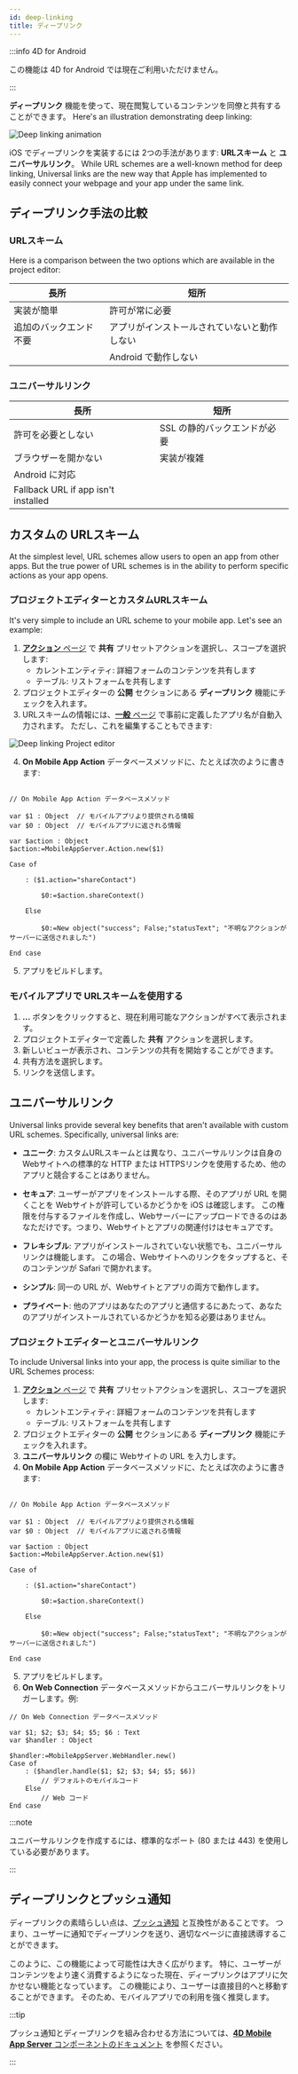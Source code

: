 ```yaml
---
id: deep-linking
title: ディープリンク
---
```


:::info 4D for Android

この機能は 4D for Android では現在ご利用いただけません。

:::

**ディープリンク** 機能を使って、現在閲覧しているコンテンツを同僚と共有することができます。 Here's an illustration demonstrating deep linking:

![Deep linking animation](img/4d-for-ios-deeplinking.gif)

iOS でディープリンクを実装するには 2つの手法があります: **URLスキーム** と **ユニバーサルリンク**。 While URL schemes are a well-known method for deep linking, Universal links are the new way that Apple has implemented to easily connect your webpage and your app under the same link.


## ディープリンク手法の比較

### URLスキーム

Here is a comparison between the two options which are available in the project editor:

| 長所          | 短所                     |
| ----------- | ---------------------- |
| 実装が簡単       | 許可が常に必要                |
| 追加のバックエンド不要 | アプリがインストールされていないと動作しない |
|             | Android で動作しない         |

### ユニバーサルリンク

| 長所                                  | 短所               |
| ----------------------------------- | ---------------- |
| 許可を必要としない                           | SSL の静的バックエンドが必要 |
| ブラウザーを開かない                          | 実装が複雑            |
| Android に対応                         |                  |
| Fallback URL if app isn't installed |                  |

## カスタムの URLスキーム

At the simplest level, URL schemes allow users to open an app from other apps. But the true power of URL schemes is in the ability to perform specific actions as your app opens.



### プロジェクトエディターとカスタムURLスキーム

It's very simple to include an URL scheme to your mobile app. Let's see an example:

1. [**アクション** ページ](../project-definition/actions.md) で **共有** プリセットアクションを選択し、スコープを選択します:
    *   カレントエンティティ: 詳細フォームのコンテンツを共有します
    *   テーブル: リストフォームを共有します
2. プロジェクトエディターの **公開** セクションにある **ディープリンク** 機能にチェックを入れます。
3. URLスキームの情報には、[**一般** ページ](../project-definition/general.md) で事前に定義したアプリ名が自動入力されます。 ただし、これを編集することもできます:

![Deep linking Project editor](img/deep-linking-project-editor-publishing-section.png)

4. **On Mobile App Action** データベースメソッドに、たとえば次のように書きます:

```4d

// On Mobile App Action データベースメソッド

var $1 : Object  // モバイルアプリより提供される情報
var $0 : Object  // モバイルアプリに返される情報

var $action : Object
$action:=MobileAppServer.Action.new($1)

Case of 

    : ($1.action="shareContact")

        $0:=$action.shareContext()

    Else 

        $0:=New object("success"; False;"statusText"; "不明なアクションがサーバーに送信されました")

End case 

```

5. アプリをビルドします。


### モバイルアプリで URLスキームを使用する

1. **...** ボタンをクリックすると、現在利用可能なアクションがすべて表示されます。
2. プロジェクトエディターで定義した **共有** アクションを選択します。
3. 新しいビューが表示され、コンテンツの共有を開始することができます。
4. 共有方法を選択します。
5. リンクを送信します。

## ユニバーサルリンク

Universal links provide several key benefits that aren't available with custom URL schemes. Specifically, universal links are:

* **ユニーク**: カスタムURLスキームとは異なり、ユニバーサルリンクは自身の Webサイトへの標準的な HTTP または HTTPSリンクを使用するため、他のアプリと競合することはありません。

* **セキュア**: ユーザーがアプリをインストールする際、そのアプリが URL を開くことを Webサイトが許可しているかどうかを iOS は確認します。 この権限を付与するファイルを作成し、Webサーバーにアップロードできるのはあなただけです。つまり、Webサイトとアプリの関連付けはセキュアです。

* **フレキシブル**: アプリがインストールされていない状態でも、ユニバーサルリンクは機能します。 この場合、Webサイトへのリンクをタップすると、そのコンテンツが Safari で開かれます。

* **シンプル**: 同一の URL が、Webサイトとアプリの両方で動作します。

* **プライベート**: 他のアプリはあなたのアプリと通信するにあたって、あなたのアプリがインストールされているかどうかを知る必要はありません。

### プロジェクトエディターとユニバーサルリンク

To include Universal links into your app, the process is quite similiar to the URL Schemes process:

1. [**アクション** ページ](../project-definition/actions.md) で **共有** プリセットアクションを選択し、スコープを選択します:
    *   カレントエンティティ: 詳細フォームのコンテンツを共有します
    *   テーブル: リストフォームを共有します
2. プロジェクトエディターの **公開** セクションにある **ディープリンク** 機能にチェックを入れます。
3. **ユニバーサルリンク** の欄に Webサイトの URL を入力します。
4. **On Mobile App Action** データベースメソッドに、たとえば次のように書きます:

```4d

// On Mobile App Action データベースメソッド

var $1 : Object  // モバイルアプリより提供される情報
var $0 : Object  // モバイルアプリに返される情報

var $action : Object
$action:=MobileAppServer.Action.new($1)

Case of 

    : ($1.action="shareContact")

        $0:=$action.shareContext()

    Else 

        $0:=New object("success"; False;"statusText"; "不明なアクションがサーバーに送信されました")

End case 

```

5. アプリをビルドします。
6. **On Web Connection** データベースメソッドからユニバーサルリンクをトリガーします。例:

```4d
// On Web Connection データベースメソッド

var $1; $2; $3; $4; $5; $6 : Text
var $handler : Object

$handler:=MobileAppServer.WebHandler.new()
Case of
    : ($handler.handle($1; $2; $3; $4; $5; $6))
        // デフォルトのモバイルコード
    Else
        // Web コード
End case

```

:::note

ユニバーサルリンクを作成するには、標準的なポート (80 または 443) を使用している必要があります。

:::

## ディープリンクとプッシュ通知

ディープリンクの素晴らしい点は、[プッシュ通知](push-notification.md) と互換性があることです。 つまり、ユーザーに通知でディープリンクを送り、適切なページに直接誘導することができます。

このように、この機能によって可能性は大きく広がります。 特に、ユーザーがコンテンツをより速く消費するようになった現在、ディープリンクはアプリに欠かせない機能となっています。 この機能により、ユーザーは直接目的へと移動することができます。 そのため、モバイルアプリでの利用を強く推奨します。

:::tip

プッシュ通知とディープリンクを組み合わせる方法については、[**4D Mobile App Server** コンポーネントのドキュメント](https://github.com/4d-for-ios/4D-Mobile-App-Server/blob/master/Documentation/Classes/PushNotification.md) を参照ください。

:::







